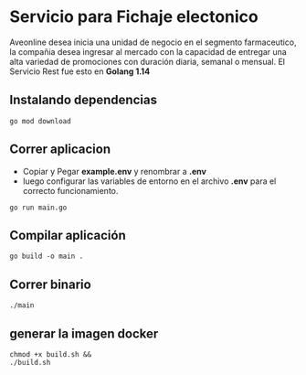 # Servicio para Fichaje electonico

Aveonline desea inicia una unidad de negocio en el segmento farmaceutico, la compañia desea ingresar al mercado con la capacidad de entregar una alta variedad de promociones con duración diaria, semanal o mensual.
El Servicio Rest fue esto en **Golang 1.14**

## Instalando dependencias

```
go mod download
```

## Correr aplicacion

- Copiar y Pegar **example.env** y renombrar a **.env**
- luego configurar las variables de entorno en el archivo **.env** para el correcto funcionamiento.

```
go run main.go
```

## Compilar aplicación

```
go build -o main .
```

## Correr binario

```
./main
```

## generar la imagen docker

```
chmod +x build.sh &&
./build.sh
```
